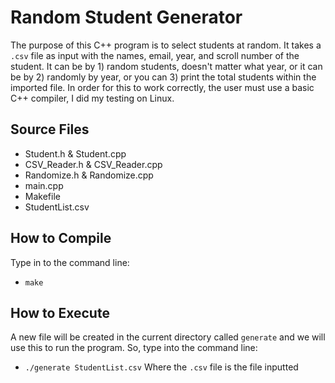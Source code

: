 # Random Student Generator

The purpose of this C++ program is to select students at random. It takes a `.csv` file as input with the names, email, year, and scroll number of the student. It can be by 1) random students, doesn't matter what year, or it can be by 2) randomly by year, or you can 3) print the total students within the imported file. In order for this to work correctly, the user must use a basic C++ compiler, I did my testing on Linux.

## Source Files
* Student.h & Student.cpp
* CSV_Reader.h & CSV_Reader.cpp
* Randomize.h & Randomize.cpp
* main.cpp
* Makefile
* StudentList.csv

## How to Compile
Type in to the command line: 
* `make`

## How to Execute
A new file will be created in the current directory called `generate` and we will use this to run the program. So, type into the command line:
* `./generate StudentList.csv`
Where the `.csv` file is the file inputted